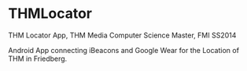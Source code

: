 THMLocator
==========

THM Locator App, THM Media Computer Science Master, FMI SS2014

Android App connecting iBeacons and Google Wear for the Location of THM in Friedberg.
